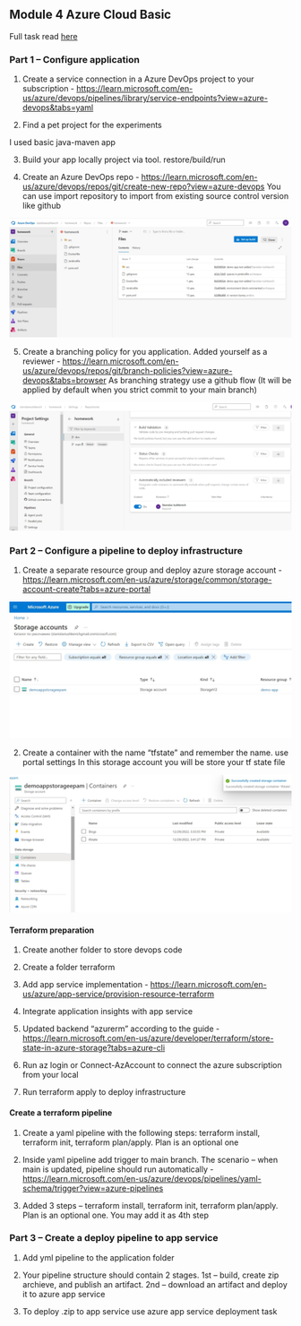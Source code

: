 ## Module 4 Azure Cloud Basic

Full task read [here](https://github.com/archeapxa/epam_homeworks/blob/master/4_azure/Azure_home_work.docx)

### Part 1 – Configure application

1. Create a service connection in a Azure DevOps project to your subscription - https://learn.microsoft.com/en-us/azure/devops/pipelines/library/service-endpoints?view=azure-devops&tabs=yaml

2. Find a pet project for the experiments

I used basic java-maven app

3. Build your app locally project via tool. restore/build/run

4. Create an Azure DevOps repo - https://learn.microsoft.com/en-us/azure/devops/repos/git/create-new-repo?view=azure-devops You can use import repository to import from existing source control version like github

![image repo](/4_azure/Screenshots/1-repo.jpg?raw=true)

5. Create a branching policy for you application. Added yourself as a reviewer - https://learn.microsoft.com/en-us/azure/devops/repos/git/branch-policies?view=azure-devops&tabs=browser As branching strategy use a github flow (It will be applied by default when you strict commit to your main branch)

![image reviewer](/4_azure/Screenshots/2-reviewer.jpg?raw=true)

### Part 2 – Configure a pipeline to deploy infrastructure

1. Create a separate resource group and deploy azure storage account - https://learn.microsoft.com/en-us/azure/storage/common/storage-account-create?tabs=azure-portal

![image storage-acc](/4_azure/Screenshots/3-storage-acc.jpg?raw=true)

2. Create a container with the name “tfstate” and remember the name. use portal settings In this storage account you will be store your tf state file

![image storage-container](/4_azure/Screenshots/4-storage-cont.jpg?raw=true)

#### Terraform preparation

1. Create another folder to store devops code

2. Create a folder terraform

3. Add app service implementation - https://learn.microsoft.com/en-us/azure/app-service/provision-resource-terraform

4. Integrate application insights with app service

5. Updated backend “azurerm” according to the guide - https://learn.microsoft.com/en-us/azure/developer/terraform/store-state-in-azure-storage?tabs=azure-cli

6. Run az login or Connect-AzAccount to connect the azure subscription from your local

7. Run terraform apply to deploy infrastructure

#### Create a terraform pipeline

1. Create a yaml pipeline with the following steps: terraform install, terraform init, terraform plan/apply. Plan is an optional one

2. Inside yaml pipeline add trigger to main branch. The scenario – when main is updated, pipeline should run automatically - https://learn.microsoft.com/en-us/azure/devops/pipelines/yaml-schema/trigger?view=azure-pipelines

3. Added 3 steps – terraform install, terraform init, terraform plan/apply. Plan is an optional one. You may add it as 4th step

### Part 3 – Create a deploy pipeline to app service

1. Add yml pipeline to the application folder

2. Your pipeline structure should contain 2 stages. 1st – build, create zip archieve, and publish an artifact. 2nd – download an artifact and deploy it to azure app service

3. To deploy .zip to app service use azure app service deployment task

